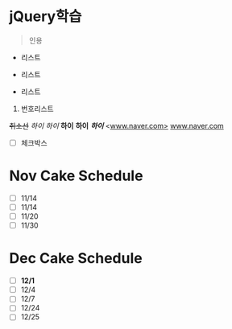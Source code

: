 # jQuery학습 

> 인용
* 리스트 
- 리스트
+ 리스트

1. 번호리스트

~~취소선~~
*하이*
_하이_
**하이** 
__하이__
**_하이_**
<www.naver.com>
www.naver.com 
- [ ] 체크박스

# Nov Cake Schedule
- [ ] 11/14 
- [ ] 11/14
- [ ] 11/20
- [ ] 11/30 

# Dec Cake Schedule
- [ ] **12/1**
- [ ] 12/4
- [ ] 12/7
- [ ] 12/24
- [ ] 12/25
